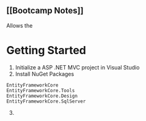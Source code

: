 [[Bootcamp Notes]]
---

Allows the
# Getting Started
1. Initialize a ASP .NET MVC project in Visual Studio
2. Install NuGet Packages
```
EntityFrameworkCore
EntityFrameworkCore.Tools
EntityFrameworkCore.Design
EntityFrameworkCore.SqlServer
```
3. 
